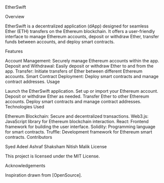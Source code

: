 EtherSwift

Overview

EtherSwift is a decentralized application (dApp) designed for seamless Ether (ETH) transfers on the Ethereum blockchain. It offers a user-friendly interface to manage Ethereum accounts, deposit or withdraw Ether, transfer funds between accounts, and deploy smart contracts.

Features

Account Management: Securely manage Ethereum accounts within the app.
Deposit and Withdrawal: Easily deposit or withdraw Ether to and from the app.
Transfer: Initiate transfers of Ether between different Ethereum accounts.
Smart Contract Deployment: Deploy smart contracts and manage contract addresses.
Usage

Launch the EtherSwift application.
Set up or import your Ethereum account.
Deposit or withdraw Ether as needed.
Transfer Ether to other Ethereum accounts.
Deploy smart contracts and manage contract addresses.
Technologies Used

Ethereum Blockchain: Secure and decentralized transactions.
Web3.js: JavaScript library for Ethereum blockchain interaction.
React: Frontend framework for building the user interface.
Solidity: Programming language for smart contracts.
Truffle: Development framework for Ethereum smart contracts.
Contributors

Syed Adeel Ashraf 
Shaksham 
Nitish Malik 
License

This project is licensed under the MIT License.

Acknowledgements

Inspiration drawn from [OpenSource].